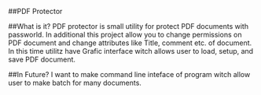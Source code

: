 ##PDF Protector

##What is it?
PDF protector is small utility for protect PDF documents with passworld. In additional this project allow you to change permissions on PDF document and change attributes like Title, comment etc. of document.
In this time utilitz have Grafic interface witch allows user to load, setup, and save PDF document.

##In Future?
I want to make command line inteface of program witch allow user to make batch for many documents.
